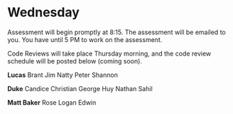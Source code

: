 # Wednesday

Assessment will begin promptly at 8:15. The assessment will be emailed to you. You have until 5 PM to work on the assessment.

Code Reviews will take place Thursday morning, and the code review schedule will be posted below (coming soon).


**Lucas**
Brant
Jim
Natty
Peter
Shannon


**Duke**
Candice
Christian
George
Huy
Nathan
Sahil


**Matt Baker**
Rose
Logan
Edwin

